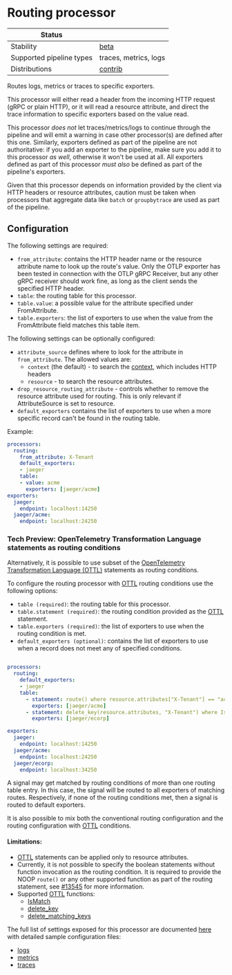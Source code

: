 # Routing processor

| Status                   |                       |
|--------------------------|-----------------------|
| Stability                | [beta]                |
| Supported pipeline types | traces, metrics, logs |
| Distributions            | [contrib]             |

Routes logs, metrics or traces to specific exporters.

This processor will either read a header from the incoming HTTP request (gRPC or plain HTTP), or it will read a resource attribute, and direct the trace information to specific exporters based on the value read.

This processor *does not* let traces/metrics/logs to continue through the pipeline and will emit a warning in case other processor(s) are defined after this one.
Similarly, exporters defined as part of the pipeline are not authoritative: if you add an exporter to the pipeline, make sure you add it to this processor *as well*, otherwise it won't be used at all.
All exporters defined as part of this processor *must also* be defined as part of the pipeline's exporters.

Given that this processor depends on information provided by the client via HTTP headers or resource attributes, caution must be taken when processors that aggregate data like `batch` or `groupbytrace` are used as part of the pipeline.

## Configuration

The following settings are required:

- `from_attribute`: contains the HTTP header name or the resource attribute name to look up the route's value. Only the OTLP exporter has been tested in connection with the OTLP gRPC Receiver, but any other gRPC receiver should work fine, as long as the client sends the specified HTTP header.
- `table`: the routing table for this processor.
- `table.value`: a possible value for the attribute specified under FromAttribute.
- `table.exporters`: the list of exporters to use when the value from the FromAttribute field matches this table item.

The following settings can be optionally configured:

- `attribute_source` defines where to look for the attribute in `from_attribute`. The allowed values are:
  - `context` (the default) - to search the [context][context_docs], which includes HTTP headers
  - `resource` - to search the resource attributes.
- `drop_resource_routing_attribute` - controls whether to remove the resource attribute used for routing. This is only relevant if AttributeSource is set to resource.
- `default_exporters` contains the list of exporters to use when a more specific record can't be found in the routing table.

Example:

```yaml
processors:
  routing:
    from_attribute: X-Tenant
    default_exporters:
    - jaeger
    table:
    - value: acme
      exporters: [jaeger/acme]
exporters:
  jaeger:
    endpoint: localhost:14250
  jaeger/acme:
    endpoint: localhost:24250
```

### Tech Preview: OpenTelemetry Transformation Language statements as routing conditions

Alternatively, it is possible to use subset of the [OpenTelemetry Transformation Language (OTTL)](../../pkg/ottl/README.md) statements as routing conditions.

To configure the routing processor with [OTTL] routing conditions use the following options:

- `table (required)`: the routing table for this processor.
- `table.statement (required)`: the routing condition provided as the [OTTL] statement.
- `table.exporters (required)`: the list of exporters to use when the routing condition is met.
- `default_exporters (optional)`: contains the list of exporters to use when a record
does not meet any of specified conditions.

```yaml

processors:
  routing:
    default_exporters:
    - jaeger
    table:
      - statement: route() where resource.attributes["X-Tenant"] == "acme"
        exporters: [jaeger/acme]
      - statement: delete_key(resource.attributes, "X-Tenant") where IsMatch(resource.attributes["X-Tenant"], ".*corp") == true
        exporters: [jaeger/ecorp]

exporters:
  jaeger:
    endpoint: localhost:14250
  jaeger/acme:
    endpoint: localhost:24250
  jaeger/ecorp:
    endpoint: localhost:34250
```

A signal may get matched by routing conditions of more than one routing table entry. In this case, the signal will be routed to all exporters of matching routes.
Respectively, if none of the routing conditions met, then a signal is routed to default exporters.

It is also possible to mix both the conventional routing configuration and the routing configuration with [OTTL] conditions.

#### Limitations:

- [OTTL] statements can be applied only to resource attributes.
- Currently, it is not possible to specify the boolean statements without function invocation as the routing condition. It is required to provide the NOOP `route()` or any other supported function as part of the routing statement, see [#13545](https://github.com/ydessouky/enms-OTel-collector/issues/13545) for more information.
- Supported [OTTL] functions:
  - [IsMatch](../../pkg/ottl/ottlfuncs/README.md#IsMatch)
  - [delete_key](../../pkg/ottl/ottlfuncs/README.md#delete_key)
  - [delete_matching_keys](../../pkg/ottl/ottlfuncs/README.md#delete_matching_keys)

The full list of settings exposed for this processor are documented [here](./config.go) with detailed sample configuration files:

- [logs](./testdata/config_logs.yaml)
- [metrics](./testdata/config_metrics.yaml)
- [traces](./testdata/config_traces.yaml)

[beta]:https://github.com/open-telemetry/opentelemetry-collector#beta
[context_docs]: https://github.com/open-telemetry/opentelemetry-specification/blob/main/specification/context/README.md
[contrib]:https://github.com/open-telemetry/opentelemetry-collector-releases/tree/main/distributions/otelcol-contrib
[OTTL]: https://github.com/open-telemetry/opentelemetry-collector/blob/main/docs/processing.md#telemetry-query-language
